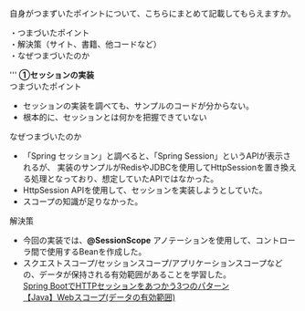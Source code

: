 自身がつまずいたポイントについて、こちらにまとめて記載してもらえますか。

・つまづいたポイント  
・解決策（サイト、書籍、他コードなど）  
・なぜつまづいたのか  

'''
**①セッションの実装**  
つまづいたポイント
- セッションの実装を調べても、サンプルのコードが分からない。
- 根本的に、セッションとは何かを把握できていない  

なぜつまづいたのか
- 「Spring セッション」と調べると、「Spring Session」というAPIが表示されるが、 実装のサンプルがRedisやJDBCを使用してHttpSessionを置き換える処理となっており、想定していたAPIではなかった。
- HttpSession APIを使用して、セッションを実装しようとしていた。  
- スコープの知識が足りなかった。  

解決策
- 今回の実装では、**@SessionScope** アノテーションを使用して、コントローラ間で使用するBeanを作成した。  
- スクエストスコープ/セッションスコープ/アプリケーションスコープなどの、データが保持される有効範囲があることを学習した。  
[Spring BootでHTTPセッションをあつかう3つのパターン](https://www.memory-lovers.blog/entry/2018/02/04/171013)   
[【Java】Webスコープ(データの有効範囲)](https://qiita.com/takahirocook/items/70f9b5bca1da89474b9d)  
